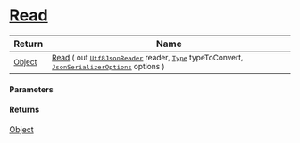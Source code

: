 # [Read](./NetCoreFeatureDescriptorTConverter-Read.md)



| Return | Name | 
| --- | --- | 
| <sub>[Object](https://docs.microsoft.com/en-us/dotnet/api/System.Object)</sub> | <sub>[Read](./NetCoreFeatureDescriptorTConverter-Read.md) ( out [`Utf8JsonReader`](https://docs.microsoft.com/en-us/dotnet/api/System.Text.Json.Utf8JsonReader) reader, [`Type`](https://docs.microsoft.com/en-us/dotnet/api/System.Type) typeToConvert, [`JsonSerializerOptions`](https://docs.microsoft.com/en-us/dotnet/api/System.Text.Json.JsonSerializerOptions) options )</sub> | 


#### Parameters

#### Returns
[Object](https://docs.microsoft.com/en-us/dotnet/api/System.Object)<br>
